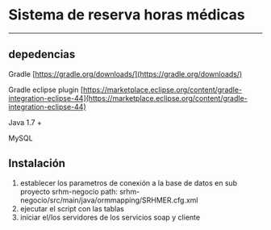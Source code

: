 # Sistema de reserva horas médicas

----
## depedencias

Gradle [https://gradle.org/downloads/](https://gradle.org/downloads/)

Gradle eclipse plugin [https://marketplace.eclipse.org/content/gradle-integration-eclipse-44](https://marketplace.eclipse.org/content/gradle-integration-eclipse-44)

Java 1.7 +

MySQL

## Instalación

1. establecer los parametros de conexión a la base de datos en sub proyecto srhm-negocio
path: srhm-negocio/src/main/java/ormmapping/SRHMER.cfg.xml
2. ejecutar el script con las tablas
3. iniciar el/los servidores de los servicios soap y cliente
